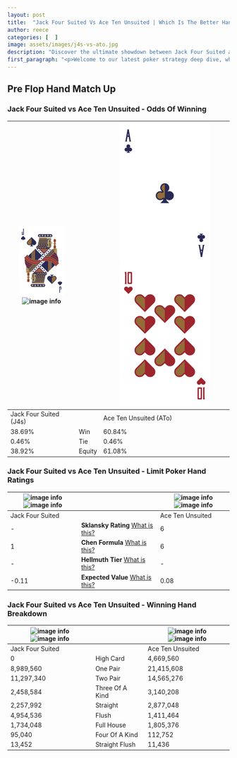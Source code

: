 ```yaml
---
layout: post
title:  "Jack Four Suited Vs Ace Ten Unsuited | Which Is The Better Hand In Poker? A Complete Guide"
author: reece
categories: [  ]
image: assets/images/j4s-vs-ato.jpg
description: "Discover the ultimate showdown between Jack Four Suited and Ace Ten Unsuited in poker! Uncover the odds, strategies, and scenarios where one hand triumphs over the other. Get ready to up your poker game with this thrilling analysis."
first_paragraph: "<p>Welcome to our latest poker strategy deep dive, where we're pitting two distinct hands against each other in a high-stakes showdown: Jack Four Suited vs Ace Ten Unsuited.</p><p>In the dynamic world of poker, every decision counts, and knowing which hand holds the upper hand is key to your success at the table.</p><p>In this article, we'll dissect these two hands, explore the scenarios where one dominates the other, and equip you with the knowledge to make strategic choices that can tip the odds in your favor.</p><p>Get ready to unravel the intriguing dynamics of these poker hands and elevate your game to new heights.</p>"
---
```




[comment]: # (sp0)

## Pre Flop Hand Match Up

<div class="table hand-ratings" markdown="1"> 



### Jack Four Suited vs Ace Ten Unsuited - Odds Of Winning


    
| ![image info](assets/images/hand1/j.png) ![image info](assets/images/hand1/4s.png) |  | ![image info](assets/images/hand2/a.png) ![image info](assets/images/hand2/to.png) |
| -------- | -------- | -------- |
| Jack Four Suited (J4s) |  | Ace Ten Unsuited (ATo) |
| 38.69% | Win | 60.84% |
| 0.46% | Tie | 0.46% |
| 38.92% | Equity | 61.08% |




[comment]: # (sp1)



### Jack Four Suited vs Ace Ten Unsuited - Limit Poker Hand Ratings


    
| ![image info](https://www.riverpairs.com/assets/images/hand1/j.png) ![image info](https://www.riverpairs.com/assets/images/hand1/4s.png) |  | ![image info](https://www.riverpairs.com/assets/images/hand2/a.png) ![image info](https://www.riverpairs.com/assets/images/hand2/to.png) |
| -------- | -------- | -------- |
| Jack Four Suited |  | Ace Ten Unsuited |
| - | **Sklansky Rating** [What is this?](/sklansky-rating-explained) | 6 |
| 1 | **Chen Formula** [What is this?](/chen-formula-explained) | 6 |
| - | **Hellmuth Tier** [What is this?](/Hellmuth-tier-explained) | - |
| -0.11 | **Expected Value** [What is this?](/expected-value-explained) | 0.08 |




[comment]: # (sp2)



### Jack Four Suited vs Ace Ten Unsuited - Winning Hand Breakdown


    
| ![image info](https://www.riverpairs.com/assets/images/hand1/j.png) ![image info](https://www.riverpairs.com/assets/images/hand1/4s.png) |  | ![image info](https://www.riverpairs.com/assets/images/hand2/a.png) ![image info](https://www.riverpairs.com/assets/images/hand2/to.png) |
| -------- | -------- | -------- |
| Jack Four Suited |  | Ace Ten Unsuited |
| 0 | High Card | 4,669,560 |
| 8,989,560 | One Pair | 21,415,608 |
| 11,297,340 | Two Pair | 14,565,276 |
| 2,458,584 | Three Of A Kind | 3,140,208 |
| 2,257,992 | Straight | 2,877,048 |
| 4,954,536 | Flush | 1,411,464 |
| 1,734,048 | Full House | 1,805,376 |
| 95,040 | Four Of A Kind | 112,752 |
| 13,452 | Straight Flush | 11,436 |




[comment]: # (sp3)



</div>

[comment]: # (sp4)



[comment]: # (sp5)

